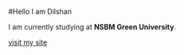 
#Hello I am Dilshan



I am currently studying at **NSBM Green University**.


[visit my site](https://github.com/dilshan34)
